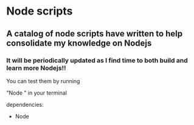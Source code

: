 # Node scripts 

## A catalog of node scripts have written to help consolidate my knowledge on Nodejs

### It will be periodically updated as I find time to both build and learn more Nodejs!!

You can test them by running 

"Node <script-name>" in your terminal

dependencies:

* Node
